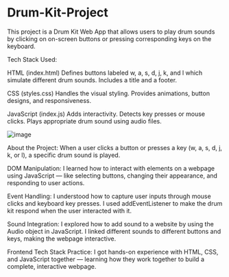 # Drum-Kit-Project

This project is a Drum Kit Web App that allows users to play drum sounds by clicking on on-screen buttons or pressing corresponding keys on the keyboard.

Tech Stack Used:

HTML (index.html)
Defines buttons labeled w, a, s, d, j, k, and l which simulate different drum sounds.
Includes a title and a footer.

CSS (styles.css)
Handles the visual styling.
Provides animations, button designs, and responsiveness.

JavaScript (index.js)
Adds interactivity.
Detects key presses or mouse clicks.
Plays appropriate drum sound using audio files.

![image](https://github.com/user-attachments/assets/0e7c7d9e-7e61-4bc5-bad8-3dcd75e0b699)

About the Project:
When a user clicks a button or presses a key (w, a, s, d, j, k, or l), a specific drum sound is played.

DOM Manipulation:
I learned how to interact with elements on a webpage using JavaScript — like selecting buttons, changing their appearance, and responding to user actions.

Event Handling:
I understood how to capture user inputs through mouse clicks and keyboard key presses. I used addEventListener to make the drum kit respond when the user interacted with it.

Sound Integration:
I explored how to add sound to a website by using the Audio object in JavaScript. I linked different sounds to different buttons and keys, making the webpage interactive.

Frontend Tech Stack Practice:
I got hands-on experience with HTML, CSS, and JavaScript together — learning how they work together to build a complete, interactive webpage.

